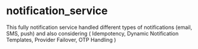 # notification_service
This fully notification service handled different types of notifications (email, SMS, push) and also considering ( Idempotency,  Dynamic Notification Templates, Provider Failover, OTP Handling )
